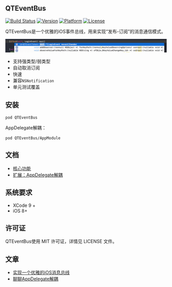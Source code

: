 ## QTEventBus

[![Build Status](https://travis-ci.org/LeoMobileDeveloper/QTEventBus.svg)](https://travis-ci.org/LeoMobileDeveloper/QTEventBus)
 [![Version](https://img.shields.io/cocoapods/v/QTEventBus.svg?style=flat)](http://cocoapods.org/pods/QTEventBus)  [![Platform](http://img.shields.io/badge/platform-ios-blue.svg?style=flat
)](https://developer.apple.com/iphone/index.action)
 [![License](http://img.shields.io/badge/license-MIT-lightgrey.svg?style=flat
)](http://mit-license.org)

QTEventBus是一个优雅的iOS事件总线，用来实现“发布-订阅”的消息通信模式。

<img src="./images/event_bus_1.png">

- 支持强类型/弱类型
- 自动取消订阅
- 快速
- 兼容`NSNotification`
- 单元测试覆盖

## 安装

```
pod QTEventBus
```

AppDelegate解耦：

```
pod QTEventBus/AppModule
```

## 文档

- [核心功能](./Doc/Basic.md)
- [扩展：AppDelegate解耦](./Doc/Module.md)


## 系统要求

- XCode 9 +
- iOS 8+

## 许可证

QTEventBus使用 MIT 许可证，详情见 LICENSE 文件。


## 文章

- [实现一个优雅的iOS消息总线](https://github.com/LeoMobileDeveloper/Blogs/blob/master/iOS/%E5%AE%9E%E7%8E%B0%E4%B8%80%E4%B8%AA%E4%BC%98%E9%9B%85%E7%9A%84iOS%E6%B6%88%E6%81%AF%E6%80%BB%E7%BA%BF.md)
- [聊聊AppDelegate解耦](https://github.com/LeoMobileDeveloper/Blogs/blob/master/iOS/AppDelegate%E8%A7%A3%E8%80%A6.md)

